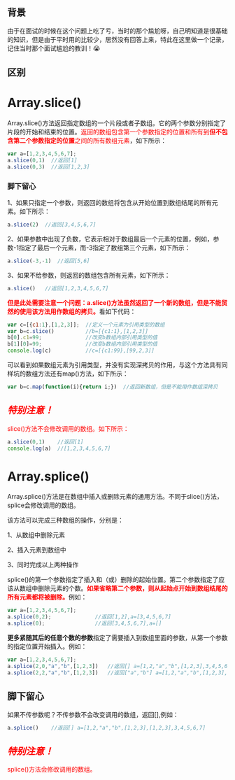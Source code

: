 <!--
 * @Author: zhupengfei6623
 * @Date: 2020-09-14 11:23:25
 * @Description: file content
-->

## 背景
由于在面试的时候在这个问题上吃了亏，当时的那个尴尬呀，自己明知道是很基础的知识，但是由于平时用的比较少，居然没有回答上来，特此在这里做一个记录，记住当时那个面试尴尬的教训！😭
## 区别
# Array.slice()
Array.slice()方法返回指定数组的一个片段或者子数组。它的两个参数分别指定了片段的开始和结束的位置。<font color=red>返回的数组包含第一个参数指定的位置和所有到**但不包含第二个参数指定的位置**之间的所有数组元素</font>，如下所示：
```js
var a=[1,2,3,4,5,6,7];
a.slice(0,1)  //返回[1]
a.slice(0,3)  //返回[1,2,3]
```
### 脚下留心
1、如果只指定一个参数，则返回的数组将包含从开始位置到数组结尾的所有元素。如下所示：
```js
a.slice(2)  //返回[3,4,5,6,7]
```
2、如果参数中出现了负数，它表示相对于数组最后一个元素的位置，例如，参数-1指定了最后一个元素，而-3指定了数组第三个元素，如下所示：
```js
a.slice(-3,-1)  //返回[5,6]
```
3、如果不给参数，则返回的数组包含所有元素，如下所示：
```js
a.slice()   //返回[1,2,3,4,5,6,7]
```
<font color=red>**但是此处需要注意一个问题：a.slice()方法虽然返回了一个新的数组，但是不能贸然的使用该方法用作数组的拷贝。**</font>看如下代码：
```js
var c=[{c1:1},[1,2,3]];  //定义一个元素为引用类型的数组
var b=c.slice()          //b=[{c1:1},[1,2,3]]
b[0].c1=99;              //改变b数组内部引用类型的值
b[1][0]=99;              //改变b数组内部引用类型的值
console.log(c)           //c=[{c1:99},[99,2,3]]
```
可以看到如果数组元素为引用类型，并没有实现深拷贝的作用，与这个方法具有同样坑的数组方法还有map()方法，如下所示：
```js
var b=c.map(function(i){return i;})  //返回新数组，但是不能用作数组深拷贝
```
## <font color=red>**_特别注意！_**</font>
<font color=red>slice()方法不会修改调用的数组。如下所示：</font>
```js
a.slice(0,1)    //返回[1]
console.log(a)  //[1,2,3,4,5,6,7]
```
# Array.splice()
Array.splice()方法是在数组中插入或删除元素的通用方法。不同于slice()方法，splice会修改调用的数组。

该方法可以完成三种数组的操作，分别是：

1、从数组中删除元素

2、插入元素到数组中

3、同时完成以上两种操作

splice()的第一个参数指定了插入和（或）删除的起始位置。第二个参数指定了应该从数组中删除元素的个数。<font color=red>**如果省略第二个参数，则从起始点开始到数组结尾的所有元素都将被删除。**</font>例如：
```js
var a=[1,2,3,4,5,6,7];
a.splice(0,2);              //返回[1,2],a=[3,4,5,6,7]
a.splice(0);                //返回[3,4,5,6,7],a=[]
```
**更多紧随其后的任意个数的参数**指定了需要插入到数组里面的参数，从第一个参数的指定位置开始插入。例如：
```js
var a=[1,2,3,4,5,6,7];
a.splice(2,0,"a","b",[1,2,3])   //返回[] a=[1,2,"a","b",[1,2,3],3,4,5,6,7]
a.splice(2,2,"a","b",[1,2,3])   //返回["a","b"] a=[1,2,"a","b",[1,2,3],[1,2,3],3,4,5,6,7]
```
## 脚下留心
如果不传参数呢？不传参数不会改变调用的数组，返回[],例如：
```js
a.splice()    //返回[] a=[1,2,"a","b",[1,2,3],[1,2,3],3,4,5,6,7]
```
## <font color=red>**_特别注意！_**</font>
<font color=red>splice()方法会修改调用的数组。</font>


